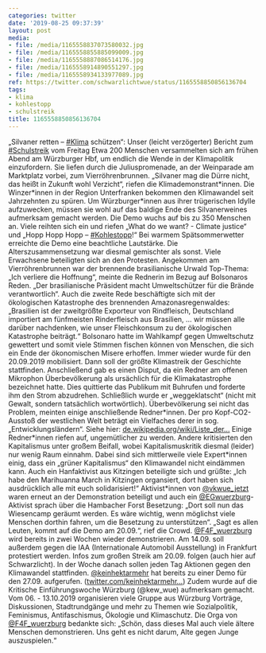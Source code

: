 ```yaml
---
categories: twitter
date: '2019-08-25 09:37:39'
layout: post
media:
- file: /media/1165558837073580032.jpg
- file: /media/1165558855885099009.jpg
- file: /media/1165558887086514176.jpg
- file: /media/1165558914890551297.jpg
- file: /media/1165558934133977089.jpg
ref: https://twitter.com/schwarzlichtwue/status/1165558850856136704
tags:
- klima
- kohlestopp
- schulstreik
title: 1165558850856136704
---
```

„Silvaner retten – [#Klima](/t/klima) schützen“: Unser (leicht verzögerter) Bericht zum [#Schulstreik](/t/schulstreik) vom Freitag 
Etwa 200 Menschen versammelten sich am frühen Abend am Würzburger Hbf, um endlich die Wende in der Klimapolitik einzufordern. Sie liefen durch die Juliuspromenade, an der Weinparade am Marktplatz vorbei, zum Vierröhrenbrunnen. 
„Silvaner mag die Dürre nicht, das heißt in Zukunft wohl Verzicht“, riefen die Klimademonstrant\*innen. Die Winzer\*innen in der Region Unterfranken bekommen den Klimawandel seit Jahrzehnten zu spüren.
Um Würzburger\*innen aus ihrer trügerischen Idylle aufzuwecken, müssen sie wohl auf das baldige Ende des Silvanerweines aufmerksam gemacht werden.
Die Demo wuchs auf bis zu 350 Menschen an. Viele reihten sich ein und riefen „What do we want? - Climate justice“ und „Hopp Hopp Hopp – [#Kohlestopp](/t/kohlestopp)!“ Bei warmem Spätsommerwetter erreichte die Demo eine beachtliche Lautstärke. 
Die Alterszusammensetzung war diesmal gemischter als sonst. Viele Erwachsene beteiligten sich an den Protesten.
Angekommen am Vierröhrenbrunnen war der brennende brasilianische Urwald Top-Thema: „Ich verliere die Hoffnung“, meinte die Rednerin im Bezug auf Bolsonaros Reden. „Der brasilianische Präsident macht Umweltschützer für die Brände verantwortlich“. 
Auch die zweite Rede beschäftigte sich mit der ökologischen Katastrophe des brennenden Amazonasregenwaldes: „Brasilien ist der zweitgrößte Exporteur von Rindfleisch, Deutschland importiert am fünfmeisten Rinderfleisch aus Brasilien, … 
 wir müssen alle darüber nachdenken, wie unser Fleischkonsum zu der ökologischen Katastrophe beiträgt.“ Bolsonaro hatte im Wahlkampf gegen Umweltschutz gewettert und somit viele Stimmen fischen können von Menschen, die sich ein Ende der ökonomischen Misere erhoffen.
Immer wieder wurde für den 20.09.2019 mobilisiert. Dann soll der größte Klimastreik der Geschichte stattfinden. Anschließend gab es einen Disput, da ein Redner am offenen Mikrophon Überbevölkerung als ursächlich für die Klimakatastrophe bezeichnet hatte.
Dies quittierte das Publikum mit Buhrufen und forderte ihm den Strom abzudrehen. Schließlich wurde er „weggeklatscht“ (nicht mit Gewalt, sondern tatsächlich wortwörtlich).
Überbevölkerung sei nicht das Problem, meinten einige anschließende Redner\*innen. Der pro Kopf-CO2-Ausstoß der westlichen Welt beträgt ein Vielfaches derer in sog. „Entwicklungsländern“. Siehe hier: [de.wikipedia.org/wiki/Liste_der…](https://de.wikipedia.org/wiki/Liste_der_L%C3%A4nder_nach_CO2-Emission)
Einige Redner\*innen riefen auf, ungemütlicher zu werden. Andere kritisierten den Kapitalismus unter großem Beifall, wobei Kapitalismuskritik diesmal (leider) nur wenig Raum einnahm.
Dabei sind sich mittlerweile viele Expert\*innen einig, dass ein „grüner Kapitalismus“ den Klimawandel nicht eindämmen kann.
Auch ein Hanfaktivist aus Kitzingen beteiligte sich und grüßte: „Ich habe den Marihuanna March in Kitzingen organsiert, dort haben sich ausdrücklich alle mit euch solidarisiert!“
Aktivist\*innen von [@vkwue_jetzt](https://twitter.com/vkwue_jetzt) waren erneut an der Demonstration beteiligt und auch ein [@EGwuerzburg](https://twitter.com/EGwuerzburg)-Aktivist sprach über die Hambacher Forst Besetzung: „Dort soll nun das Wiesencamp geräumt werden. 
Es wäre wichtig, wenn möglichst viele Menschen dorthin fahren, um die Besetzung zu unterstützen“.
„Sagt es allen Leuten, kommt auf die Demo am 20.09.“, rief die Crowd. [@F4F_wuerzburg](https://twitter.com/F4F_wuerzburg) wird bereits in zwei Wochen wieder demonstrieren. Am 14.09. soll außerdem gegen die IAA (Internationale Automobil Ausstellung) in Frankfurt protestiert werden.
Infos zum großen Streik am 20.09. folgen (auch hier auf Schwarzlicht). In der Woche danach sollen jeden Tag Aktionen gegen den Klimawandel stattfinden. [@keinhektarmehr](https://twitter.com/keinhektarmehr) hat bereits zu einer Demo für den 27.09. aufgerufen. ([twitter.com/keinhektarmehr…](https://twitter.com/keinhektarmehr/status/1165165113860657154))
Zudem wurde auf die Kritische Einführungswoche Würzburg (@kew_wue) aufmerksam gemacht. Vom 06. - 13.10.2019 organisieren viele Gruppe aus Würzburg Vorträge, Diskussionen, Stadtrundgänge und mehr zu Themen wie Sozialpolitik, Feminismus, Antifaschismus, Ökologie und Klimaschutz.
Die Orga von [@F4F_wuerzburg](https://twitter.com/F4F_wuerzburg) bedankte sich: „Schön, dass dieses Mal auch viele ältere Menschen demonstrieren. Uns geht es nicht darum, Alte gegen Junge auszuspielen.“
